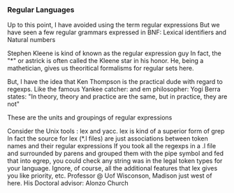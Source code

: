 ### Regular Languages
Up to this point, I have avoided using the term regular expressions
But we have seen a few regular grammars expressed in BNF: Lexical identifiers and Natural numbers

Stephen Kleene is kind of known as the regular expression guy
In fact, the "*" or astrick is often called the Kleene star in his honor.
He, being a mathetician, gives us theoritical formalisms for regular sets here.

But, I have the idea that Ken Thompson is the  practical dude with regard to regexps.
Like the famous Yankee catcher: and em  philosopher: Yogi Berra states: 
"In theory, theory and practice are the same, but in practice, they are not"

These are the units and groupings of regular expressions

Consider the  Unix tools : lex and yacc.
lex is kind of a superior form of grep
In fact the source for lex (*.l files) are just associations between token names and their regular expressions
If you took  all the regexps in a .l file and surrounded by parens and grouped them with the pipe symbol and fed that into egrep, you could check any string was in the legal token types for your language.
Ignore, of course, all the additional features that lex gives you like priority, etc.
Professor @ Uof Wisconson, Madison just west of here. 
His Doctoral advisor: Alonzo Church

